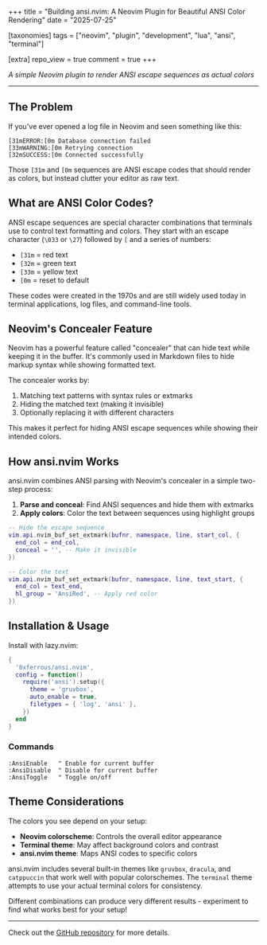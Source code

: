 +++
title = "Building ansi.nvim: A Neovim Plugin for Beautiful ANSI Color Rendering"
date = "2025-07-25"

[taxonomies]
tags = ["neovim", "plugin", "development", "lua", "ansi", "terminal"]

[extra]
repo_view = true
comment = true
+++

*A simple Neovim plugin to render ANSI escape sequences as actual colors*

---

## The Problem

If you've ever opened a log file in Neovim and seen something like this:

```
[31mERROR:[0m Database connection failed
[33mWARNING:[0m Retrying connection
[32mSUCCESS:[0m Connected successfully
```

Those `[31m` and `[0m` sequences are ANSI escape codes that should render as colors, but instead clutter your editor as raw text.

## What are ANSI Color Codes?

ANSI escape sequences are special character combinations that terminals use to control text formatting and colors. They start with an escape character (`\033` or `\27`) followed by `[` and a series of numbers:

- `[31m` = red text
- `[32m` = green text  
- `[33m` = yellow text
- `[0m` = reset to default

These codes were created in the 1970s and are still widely used today in terminal applications, log files, and command-line tools.

## Neovim's Concealer Feature

Neovim has a powerful feature called "concealer" that can hide text while keeping it in the buffer. It's commonly used in Markdown files to hide markup syntax while showing formatted text.

The concealer works by:
1. Matching text patterns with syntax rules or extmarks
2. Hiding the matched text (making it invisible)
3. Optionally replacing it with different characters

This makes it perfect for hiding ANSI escape sequences while showing their intended colors.

## How ansi.nvim Works

ansi.nvim combines ANSI parsing with Neovim's concealer in a simple two-step process:

1. **Parse and conceal**: Find ANSI sequences and hide them with extmarks
2. **Apply colors**: Color the text between sequences using highlight groups

```lua
-- Hide the escape sequence
vim.api.nvim_buf_set_extmark(bufnr, namespace, line, start_col, {
  end_col = end_col,
  conceal = '', -- Make it invisible
})

-- Color the text
vim.api.nvim_buf_set_extmark(bufnr, namespace, line, text_start, {
  end_col = text_end,
  hl_group = 'AnsiRed', -- Apply red color
})
```

## Installation & Usage

Install with lazy.nvim:

```lua
{
  '0xferrous/ansi.nvim',
  config = function()
    require('ansi').setup({
      theme = 'gruvbox',
      auto_enable = true,
      filetypes = { 'log', 'ansi' },
    })
  end
}
```

### Commands

```vim
:AnsiEnable   " Enable for current buffer
:AnsiDisable  " Disable for current buffer  
:AnsiToggle   " Toggle on/off
```

## Theme Considerations

The colors you see depend on your setup:

- **Neovim colorscheme**: Controls the overall editor appearance
- **Terminal theme**: May affect background colors and contrast
- **ansi.nvim theme**: Maps ANSI codes to specific colors

ansi.nvim includes several built-in themes like `gruvbox`, `dracula`, and `catppuccin` that work well with popular colorschemes. The `terminal` theme attempts to use your actual terminal colors for consistency.

Different combinations can produce very different results - experiment to find what works best for your setup!

---

Check out the [GitHub repository](https://github.com/0xferrous/ansi.nvim) for more details.
